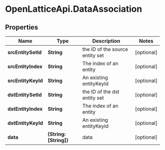 # OpenLatticeApi.DataAssociation

## Properties

Name | Type | Description | Notes
------------ | ------------- | ------------- | -------------
**srcEntitySetId** | **String** | the ID of the source entity set | [optional] 
**srcEntityIndex** | **String** | The index of an entity | [optional] 
**srcEntityKeyId** | **String** | An existing entityKeyId | [optional] 
**dstEntitySetId** | **String** | the ID of the dst entity set | [optional] 
**dstEntityIndex** | **String** | The index of an entity | [optional] 
**dstEntityKeyId** | **String** | An existing entityKeyId | [optional] 
**data** | **{String: [String]}** | data | [optional] 


